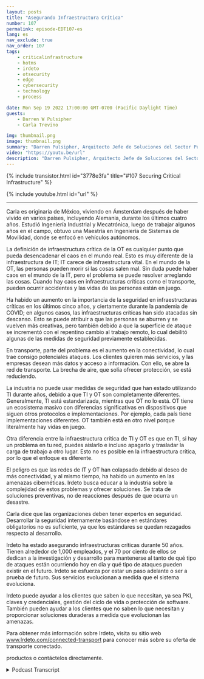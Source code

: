 ```yaml
---
layout: posts
title: "Asegurando Infraestructura Crítica"
number: 107
permalink: episode-EDT107-es
lang: es
nav_exclude: true
nav_order: 107
tags:
    - criticalinfrastructure
    - hotms
    - irdeto
    - otsecurity
    - edge
    - cybersecurity
    - technology
    - process

date: Mon Sep 19 2022 17:00:00 GMT-0700 (Pacific Daylight Time)
guests:
    - Darren W Pulsipher
    - Carla Trevino

img: thumbnail.png
image: thumbnail.png
summary: "Darren Pulsipher, Arquitecto Jefe de Soluciones del Sector Público de Intel, y Carla Trevino, Arquitecta de Soluciones de Irdeto, hablan sobre la importancia de la seguridad en la infraestructura crítica."
video: "https://youtu.be/url"
description: "Darren Pulsipher, Arquitecto Jefe de Soluciones del Sector Público de Intel, y Carla Trevino, Arquitecta de Soluciones de Irdeto, hablan sobre la importancia de la seguridad en la infraestructura crítica."
---
```


<div>
{% include transistor.html id="3778e3fa" title="#107 Securing Critical Infrastructure" %}

{% include youtube.html id="url" %}
</div>

---

Carla es originaria de México, viviendo en Ámsterdam después de haber vivido en varios países, incluyendo Alemania, durante los últimos cuatro años. Estudió Ingeniería Industrial y Mecatrónica, luego de trabajar algunos años en el campo, obtuvo una Maestría en Ingeniería de Sistemas de Movilidad, donde se enfocó en vehículos autónomos.

La definición de infraestructura crítica de la OT es cualquier punto que pueda desencadenar el caos en el mundo real. Esto es muy diferente de la infraestructura de IT; IT carece de infraestructura vital. En el mundo de la OT, las personas pueden morir si las cosas salen mal. Sin duda puede haber caos en el mundo de la IT, pero el problema se puede resolver arreglando las cosas. Cuando hay caos en infraestructuras críticas como el transporte, pueden ocurrir accidentes y las vidas de las personas están en juego.

Ha habido un aumento en la importancia de la seguridad en infraestructuras críticas en los últimos cinco años, y ciertamente durante la pandemia de COVID; en algunos casos, las infraestructuras críticas han sido atacadas sin descanso. Esto se puede atribuir a que las personas se aburren y se vuelven más creativas, pero también debido a que la superficie de ataque se incrementó con el repentino cambio al trabajo remoto, lo cual debilitó algunas de las medidas de seguridad previamente establecidas.

En transporte, parte del problema es el aumento en la conectividad, lo cual trae consigo potenciales ataques. Los clientes quieren más servicios, y las empresas desean más datos y acceso a información. Con ello, se abre la red de transporte. La brecha de aire, que solía ofrecer protección, se está reduciendo.

La industria no puede usar medidas de seguridad que han estado utilizando TI durante años, debido a que TI y OT son completamente diferentes. Generalmente, TI está estandarizada, mientras que OT no lo está. OT tiene un ecosistema masivo con diferencias significativas en dispositivos que siguen otros protocolos e implementaciones. Por ejemplo, cada país tiene implementaciones diferentes. OT también está en otro nivel porque literalmente hay vidas en juego.

Otra diferencia entre la infraestructura crítica de TI y OT es que en TI, si hay un problema en tu red, puedes aislarlo e incluso apagarlo y trasladar la carga de trabajo a otro lugar. Esto no es posible en la infraestructura crítica, por lo que el enfoque es diferente.

El peligro es que las redes de IT y OT han colapsado debido al deseo de más conectividad, y al mismo tiempo, ha habido un aumento en las amenazas cibernéticas. Irdeto busca educar a la industria sobre la complejidad de estos problemas y ofrecer soluciones. Se trata de soluciones preventivas, no de reacciones después de que ocurra un desastre.

Carla dice que las organizaciones deben tener expertos en seguridad. Desarrollar la seguridad internamente basándose en estándares obligatorios no es suficiente, ya que los estándares se quedan rezagados respecto al desarrollo.

Irdeto ha estado asegurando infraestructuras críticas durante 50 años. Tienen alrededor de 1,000 empleados, y el 70 por ciento de ellos se dedican a la investigación y desarrollo para mantenerse al tanto de qué tipo de ataques están ocurriendo hoy en día y qué tipo de ataques pueden existir en el futuro. Irdeto se esfuerza por estar un paso adelante o ser a prueba de futuro. Sus servicios evolucionan a medida que el sistema evoluciona.

Irdeto puede ayudar a los clientes que saben lo que necesitan, ya sea PKI, claves y credenciales, gestión del ciclo de vida o protección de software. También pueden ayudar a los clientes que no saben lo que necesitan y proporcionar soluciones duraderas a medida que evolucionan las amenazas.

Para obtener más información sobre Irdeto, visita su sitio web www.Irdeto.com/connected-transport para conocer más sobre su oferta de transporte conectado.

productos o contáctelos directamente.



<details>
<summary> Podcast Transcript </summary>

<p></p>

</details>
